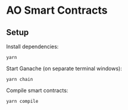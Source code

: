# AO Smart Contracts

## Setup

Install dependencies:

```
yarn
```

Start Ganache (on separate terminal windows):

```
yarn chain
```

Compile smart contracts:

```
yarn compile
```
